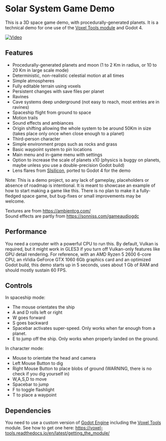 Solar System Game Demo
=======================

This is a 3D space game demo, with procedurally-generated planets. It is a technical demo for one use of the [Voxel Tools module](https://github.com/Zylann/godot_voxel) and Godot 4.

[![Video](https://img.youtube.com/vi/8OrZX347MoE/0.jpg)](https://www.youtube.com/watch?v=8OrZX347MoE)

Features
-----------

- Procedurally-generated planets and moon (1 to 2 Km in radius, or 10 to 20 Km in large scale mode)
- Deterministic, non-realistic celestial motion at all times
- Simple atmospheres
- Fully editable terrain using voxels
- Persistent changes with save files per planet
- Ravines
- Cave systems deep underground (not easy to reach, most entries are in ravines)
- Spaceship flight from ground to space
- Motion trails
- Sound effects and ambiances
- Origin shifting allowing the whole system to be around 50Km in size (takes place only once when close enough to a planet)
- Third-person character
- Simple environment props such as rocks and grass
- Basic waypoint system to pin locations
- Main menu and in-game menu with settings
- Option to increase the scale of planets x10 (physics is buggy on planets, maybe unless you use a double-precision Godot build)
- Lens flares from [SIsilicon](https://github.com/SIsilicon/Godot-Lens-Flare-Plugin), ported to Godot 4 for the demo

Note:
This is a demo project, so any lack of gameplay, placeholders or absence of roadmap is intentional. It is meant to showcase an example of how to start making a game like this. There is no plan to make it a fully-fledged space game, but bug-fixes or small improvements may be welcome.

Textures are from https://ambientcg.com/  
Sound effects are partly from https://sonniss.com/gameaudiogdc


Performance
-------------

You need a computer with a powerful CPU to run this. By default, Vulkan is required, but it might work in GLES3 if you turn off Vulkan-only features like GPU detail rendering.
For reference, with an AMD Ryzen 5 2600 6-core CPU, an nVidia GeForce GTX 1060 6Gb graphics card and an optimized Godot build, this demo starts up in 5 seconds, uses about 1 Gb of RAM and should mostly sustain 60 FPS.


Controls
----------

In spaceship mode:
- The mouse orientates the ship
- A and D rolls left or right
- W goes forward
- S goes backward
- Spacebar activates super-speed. Only works when far enough from a planet.
- E to jump off the ship. Only works when properly landed on the ground.

In character mode:
- Mouse to orientate the head and camera
- Left Mouse Button to dig
- Right Mouse Button to place blobs of ground (WARNING, there is no check if you dig yourself in)
- W,A,S,D to move
- Spacebar to jump
- F to toggle flashlight
- T to place a waypoint


Dependencies
--------------

You need to use a custom version of [Godot Engine](https://godotengine.org/) including the [Voxel Tools](https://github.com/Zylann/godot_voxel) module. See how to get one here: https://voxel-tools.readthedocs.io/en/latest/getting_the_module/

